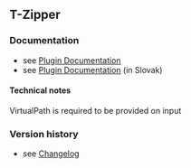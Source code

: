 T-Zipper
----------

### Documentation

* see [Plugin Documentation](./doc/About.md)
* see [Plugin Documentation](./doc/About_sk.md) (in Slovak)

#### Technical notes

VirtualPath is required to be provided on input

### Version history

* see [Changelog](./CHANGELOG.md)

